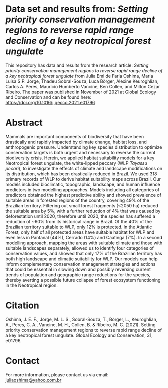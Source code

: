 # Data set and results from: _Setting priority conservation management regions to reverse rapid range decline of a key neotropical forest ungulate_

This repository has data and results from the research article: _Setting priority conservation management regions to reverse rapid range decline of a key neotropical forest ungulate_ from Julia Emi de Faria Oshima, Maria Luisa S.P. Jorge, Thadeu Sobral-Souza, Luca Börger, Alexine Keuroghlian, Carlos A. Peres, Maurício Humberto Vancine, Ben Collen, and Milton Cezar Ribeiro. The paper was published in November of 2021 at Global Ecology and Conservation and can be found here:  https://doi.org/10.1016/j.gecco.2021.e01796

# Abstract
Mammals are important components of biodiversity that have been drastically and rapidly impacted by climate change, habitat loss, and anthropogenic pressure. Understanding key species distribution to optimize conservation targets is both urgent and necessary to reverse the current biodiversity crisis. Herein, we applied habitat suitability models for a key Neotropical forest ungulate, the white-lipped peccary (WLP _Tayassu pecari_), to investigate the effects of climate and landscape modifications on its distribution, which has been drastically reduced in Brazil. We used 318 primary records of WLP to derive habitat suitability maps across Brazil. Our models included bioclimatic, topographic, landscape, and human influence predictors in two modelling approaches. Models including all categories of predictors obtained the highest predictive ability and showed prevalence of suitable areas in forested regions of the country, covering 49% of the Brazilian territory. Filtering out small forest fragments (<2050 ha) reduced the suitable area by 5%, with a further reduction of 4% that was caused by deforestation until 2020, therefore until 2020, the species has suffered a reduction of ~60% from its historical range in Brazil. Of the 40% of the Brazilian territory suitable to WLP, only 12% is protected. In the Atlantic Forest, only half of all protected areas have suitable habitat for WLP and even less in Pantanal (44%), Cerrado (14%) and Caatinga (7%). In a second modelling approach, mapping the areas with suitable climate and those with suitable landscapes separately, allowed us to identify four categories of conservation values, and showed that only 17% of the Brazilian territory has both high landscape and climatic suitability for WLP. Our models can help inform complementary conservation management strategies and actions that could be essential in slowing down and possibly reversing current trends of population and geographic range reductions for the species, thereby averting a possible future collapse of forest ecosystem functioning in the Neotropical region.

# Citation
Oshima, J. E. F., Jorge, M. L. S., Sobral-Souza, T., Börger, L., Keuroghlian, A., Peres, C. A., Vancine, M. H., Collen, B. & Ribeiro, M. C. (2021). Setting priority conservation management regions to reverse rapid range decline of a key neotropical forest ungulate. Global Ecology and Conservation, 31, e01796.

# Contact
For more information, please contact us via email: juliaoshima@yahoo.com.br
